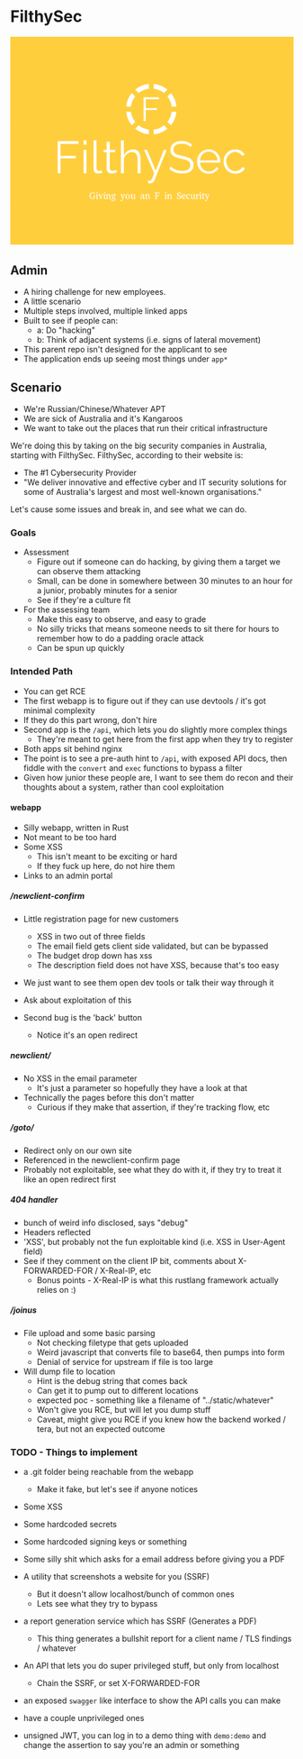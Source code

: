 # FilthySec

![Filthy Security](filthysec-logo.png?raw=true)

## Admin

* A hiring challenge for new employees.
* A little scenario
* Multiple steps involved, multiple linked apps
* Built to see if people can:
  * a: Do "hacking"
  * b: Think of adjacent systems (i.e. signs of lateral movement)
* This parent repo isn't designed for the applicant to see
* The application ends up seeing most things under `app*`
## Scenario

* We're Russian/Chinese/Whatever APT
* We are sick of Australia and it's Kangaroos
* We want to take out the places that run their critical infrastructure


We're doing this by taking on the big security companies in Australia, starting with FilthySec. FilthySec, according to their website is:

* The #1 Cybersecurity Provider
* "We deliver innovative and effective cyber and IT security solutions for some of Australia's largest and most well-known organisations."

Let's cause some issues and break in, and see what we can do.

### Goals

* Assessment
  * Figure out if someone can do hacking, by giving them a target we can observe them attacking
  * Small, can be done in somewhere between 30 minutes to an hour for a junior, probably minutes for a senior
  * See if they're a culture fit
* For the assessing team
  * Make this easy to observe, and easy to grade
  * No silly tricks that means someone needs to sit there for hours to remember how to do a padding oracle attack
  * Can be spun up quickly

### Intended Path

* You can get RCE
* The first webapp is to figure out if they can use devtools / it's got minimal complexity
* If they do this part wrong, don't hire
* Second app is the `/api`, which lets you do slightly more complex things
  * They're meant to get here from the first app when they try to register
* Both apps sit behind nginx
* The point is to see a pre-auth hint to `/api`, with exposed API docs, then fiddle with the `convert` and `exec` functions to bypass a filter
* Given how junior these people are, I want to see them do recon and their thoughts about a system, rather than cool exploitation

#### webapp

* Silly webapp, written in Rust
* Not meant to be too hard
* Some XSS
  * This isn't meant to be exciting or hard
  * If they fuck up here, do not hire them
* Links to an admin portal

##### /newclient-confirm

* Little registration page for new customers
  * XSS in two out of three fields
  * The email field gets client side validated, but can be bypassed
  * The budget drop down has xss
  * The description field does not have XSS, because that's too easy
* We just want to see them open dev tools or talk their way through it
* Ask about exploitation of this

* Second bug is the 'back' button
  * Notice it's an open redirect

##### newclient/<email>

* No XSS in the email parameter
  * It's just a parameter so hopefully they have a look at that
* Technically the pages before this don't matter
  * Curious if they make that assertion, if they're tracking flow, etc  


##### /goto/<URL>

* Redirect only on our own site
* Referenced in the newclient-confirm page
* Probably not exploitable, see what they do with it, if they try to treat it like an open redirect first


##### 404 handler

* bunch of weird info disclosed, says "debug"
* Headers reflected
* 'XSS', but probably not the fun exploitable kind (i.e. XSS in User-Agent field)
* See if they comment on the client IP bit, comments about X-FORWARDED-FOR / X-Real-IP, etc
  * Bonus points - X-Real-IP is what this rustlang framework actually relies on :)


##### /joinus

* File upload and some basic parsing
  * Not checking filetype that gets uploaded
  * Weird javascript that converts file to base64, then pumps into form
  * Denial of service for upstream if file is too large
* Will dump file to location
  * Hint is the debug string that comes back
  * Can get it to pump out to different locations
  * expected poc - something like a filename of "../static/whatever"
  * Won't give you RCE, but will let you dump stuff
  * Caveat, might give you RCE if you knew how the backend worked / tera, but not an expected outcome

### TODO - Things to implement

* a .git folder being reachable from the webapp
  * Make it fake, but let's see if anyone notices
* Some XSS
* Some hardcoded secrets
* Some hardcoded signing keys or something


* Some silly shit which asks for a email address before giving you a PDF
* A utility that screenshots a website for you (SSRF)
  * But it doesn't allow localhost/bunch of common ones
  * Lets see what they try to bypass
* a report generation service which has SSRF (Generates a PDF)
  * This thing generates a bullshit report for a client name / TLS findings / whatever
* An API that lets you do super privileged stuff, but only from localhost
  * Chain the SSRF, or set X-FORWARDED-FOR
* an exposed `swagger` like interface to show the API calls you can make
* have a couple unprivileged ones
* unsigned JWT, you can log in to a demo thing with `demo:demo` and change the assertion to say you're an admin or something